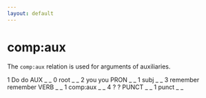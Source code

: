 ```yaml
---
layout: default
---
```


# **comp:aux**

The `comp:aux` relation is used for arguments of auxiliaries.

<div>
<conll>
1	Do	do	AUX	_	_	0	root	_	_
2	you	you	PRON	_	_	1	subj	_	_
3	remember	remember	VERB	_	_	1	comp:aux	_	_
4	?	?	PUNCT	_	_	1	punct	_	_
</conll>
</div>
